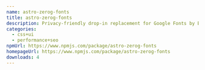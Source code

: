 ```yaml
---
name: astro-zerog-fonts
title: astro-zerog-fonts
description: Privacy-friendly drop-in replacement for Google Fonts by Bunny CDN
categories:
  - css+ui
  - performance+seo
npmUrl: https://www.npmjs.com/package/astro-zerog-fonts
homepageUrl: https://www.npmjs.com/package/astro-zerog-fonts
downloads: 4
---
```

